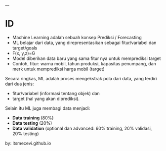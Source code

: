 __

# ID

* Machine Learning adalah sebuah konsep Prediksi / Forecasting
* ML belajar dari data, yang direpresentasikan sebagai fitur/variabel dan target/goals
* F(x, y,z)=G
* Model diberikan data baru yang sama fitur nya untuk memprediksi target
* Contoh, fitur: warna mobil, tahun produksi, kapasitas penumpang, dan merk untuk memprediksi harga mobil (target)

Secara ringkas, ML adalah proses mengekstrak pola dari data, yang terdiri dari dua jenis:
* fitur/variabel (informasi tentang objek) dan
* target (hal yang akan diprediksi).

Selain itu ML juga membagi data menjadi:
* **Data training** (80%)
* **Data testing** (20%)
* **Data validation** (optional dan advanced: 60% training, 20% validasi, 20% testing)

by: itsmecevi.github.io
